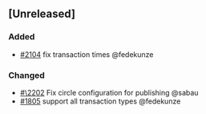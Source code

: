 ## [Unreleased]

### Added

- [\#2104](https://github.com/cosmos/voyager/issues/2104) fix transaction times @fedekunze

### Changed

- [#\2202](https://github.com/cosmos/voyager/pull/2202) Fix circle configuration for publishing @sabau
- [\#1805](https://github.com/cosmos/voyager/issues/1805) support all transaction types @fedekunze
